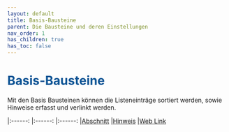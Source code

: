```yaml
---
layout: default
title: Basis-Bausteine
parent: Die Bausteine und deren Einstellungen
nav_order: 1
has_children: true
has_toc: false
---
```


# <span style="color:#0b5394">**Basis-Bausteine**</span>

Mit den Basis Bausteinen können die Listeneinträge sortiert werden, sowie Hinweise erfasst und verlinkt werden.

|:------:       |:------:               |:------:
|[Abschnitt](/docs/record-spec-settings/grand-childs-base/section.html)      |[Hinweis](/docs/record-spec-settings/grand-childs-base/hint.html)                |[Web Link](/docs/record-spec-settings/grand-childs-base/web-link.html)